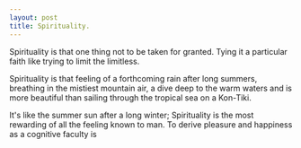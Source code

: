 ```yaml
---
layout: post
title: Spirituality.
---
```


Spirituality is that one thing not to be taken for granted. Tying it a particular faith like trying to limit the limitless. 

Spirituality is that feeling of a forthcoming rain after long summers, breathing in the mistiest mountain air, a dive deep to the warm waters and is more beautiful than sailing through the tropical sea on a Kon-Tiki.

It's like the summer sun after a long winter; Spirituality is the most rewarding of all the feeling known to man. To derive pleasure and happiness as a cognitive faculty is   